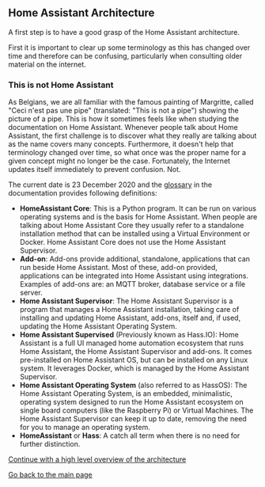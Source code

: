 ## Home Assistant Architecture

A first step is to have a good grasp of the Home Assistant architecture. 

First it is important to clear up some terminology as this has changed over time and therefore can be confusing, particularly when consulting older material on the internet.

### This is not Home Assistant
As Belgians, we are all familiar with the famous painting of Margritte, called "Ceci n'est pas une pipe" (translated: "This is not a pipe") showing the picture of a pipe. This is how it sometimes feels like when studying the documentation on Home Assistant. Whenever people talk about Home Assistant, the first challenge is to discover what they really are talking about as the name covers many concepts. Furthermore, it doesn't help that terminology changed over time, so what once was the proper name for a given concept might no longer be the case. Fortunately, the Internet updates itself immediately to prevent confusion. Not.

The current date is 23 December 2020 and the [glossary](https://www.home-assistant.io/docs/glossary/) in the documentation provides following definitions:
- **HomeAssistant Core**: This is a Python program. It can be run on various operating systems and is the basis for Home Assistant. When people are talking about Home Assistant Core they usually refer to a standalone installation method that can be installed using a Virtual Environment or Docker. Home Assistant Core does not use the Home Assistant Supervisor.
- **Add-on**: Add-ons provide additional, standalone, applications that can run beside Home Assistant. Most of these, add-on provided, applications can be integrated into Home Assistant using integrations. Examples of add-ons are: an MQTT broker, database service or a file server.
- **Home Assistant Supervisor**: The Home Assistant Supervisor is a program that manages a Home Assistant installation, taking care of installing and updating Home Assistant, add-ons, itself and, if used, updating the Home Assistant Operating System.
- **Home Assistant Supervised** (Previously known as Hass.IO): Home Assistant is a full UI managed home automation ecosystem that runs Home Assistant, the Home Assistant Supervisor and add-ons. It comes pre-installed on Home Assistant OS, but can be installed on any Linux system. It leverages Docker, which is managed by the Home Assistant Supervisor. 
- **Home Assistant Operating System** (also referred to as HassOS): The Home Assistant Operating System, is an embedded, minimalistic, operating system designed to run the Home Assistant ecosystem on single board computers (like the Raspberry Pi) or Virtual Machines. The Home Assistant Supervisor can keep it up to date, removing the need for you to manage an operating system.
- **HomeAssistant** or **Hass**: A catch all term when there is no need for further distinction.

[Continue with a high level overview of the architecture](/high_level_architecture.md)

[Go back to the main page](../../index.md)